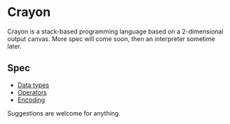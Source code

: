 # Crayon

Crayon is a stack-based programming language based on a 2-dimensional output canvas. More spec will come soon, then an interpreter sometime later.

## Spec
- [Data types](https://github.com/ETHproductions/Crayon/blob/master/docs/Data%20types.md)
- [Operators](https://github.com/ETHproductions/Crayon/blob/master/docs/Operators.md)
- [Encoding](https://github.com/ETHproductions/Crayon/blob/master/docs/Encoding.md)

Suggestions are welcome for anything.
